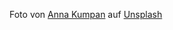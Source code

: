 Foto von <a href="https://unsplash.com/@ankumpan?utm_source=unsplash&utm_medium=referral&utm_content=creditCopyText">Anna Kumpan</a> auf <a href="https://unsplash.com/de/fotos/sL1E3sUxcAs?utm_source=unsplash&utm_medium=referral&utm_content=creditCopyText">Unsplash</a>
